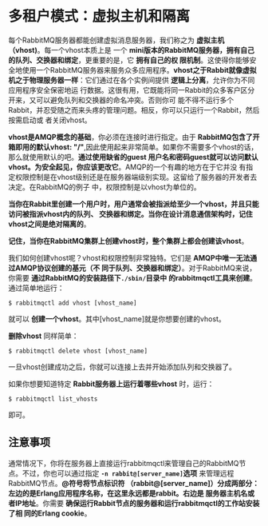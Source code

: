 多租户模式：虚拟主机和隔离
================================================================================
每个RabbitMQ服务器都能创建虚拟消息服务器，我们称之为 **虚拟主机（vhost)**。每一个vhost本质上是
一个 **mini版本的RabbitMQ服务器，拥有自己的队列、交换器和绑定**，更重要的是，它 **拥有自己的权
限机制**。这使得你能够安全地使用一个RabbitMQ服务器来服务众多应用程序。**vhost之于Rabbit就像虚拟
机之于物理服务器一样**：它们通过在各个实例间提供 **逻辑上分离**，允许你为不同应用程序安全保密地运
行数据。这很有用，它既能将同一Rabbit的众多客户区分开来，又可以避免队列和交换器的命名冲突。否则你可
能不得不运行多个Rabbit，并忍受随之而来头疼的管理问题。相反，你可以只运行一个Rabbit，然后按需启动或
者关闭vhost。

**vhost是AMQP概念的基础**，你必须在连接时进行指定。由于 **RabbitMQ包含了开箱即用的默认vhost:
"/"**,因此使用起来非常简单。如果你不需要多个vhost的话，那么就使用默认的吧。**通过使用缺省的guest
用户名和密码guest就可以访问默认vhost。为安全起见，你应该更改它**。AMQP的一个有趣的地方在于它并没
有指定权限控制是在vhost级别还是在服务器端级别实现。这留给了服务器的开发者去决定。在RabbitMQ的例子
中，权限控制是以vhost为单位的。

**当你在Rabbit里创建一个用户时，用户通常会被指派给至少一个vhost，并且只能访问被指派vhost内的队列、
交换器和绑定。当你在设计消息通信架构时，记住vhost之间是绝对隔离的**。

**记住，当你在RabbitMQ集群上创建vhost时，整个集群上都会创建该vhost**。

我们如何创建vhost呢？vhost和权限控制非常独特。它们是 **AMQP中唯一无法通过AMQP协议创建的基元（不
同于队列、交换器和绑定）**。对于RabbitMQ来说，你需要 **通过RabbitMQ的安装路径下`./sbin/`目录中
的rabbitmqctl工具来创建**。通过简单地运行：
```shell
$ rabbitmqctl add vhost [vhost_name]
```
就可以 **创建一个vhost**。其中[vhost_name]就是你想要创建的vhost。

**删除vhost** 同样简单：
```shell
$ rabbitmqctl delete vhost [vhost_name]
```
一旦vhost创建成功之后，你就可以连接上去并开始添加队列和交换器了。

如果你想要知道特定 **Rabbit服务器上运行着哪些vhost** 时，运行：
```shell
$ rabbitmqctl list_vhosts
```
即可。

## 注意事项
通常情况下，你将在服务器上直接运行rabbitmqctl来管理自己的RabbitMQ节点。不过，你也可以通过指定
**`-n rabbit@[server_name]`选项** 来管理远程RabbitMQ节点。**@符号将节点标识符
（rabbit@[server_name]）分成两部分：左边的是Erlang应用程序名称，在这里永远都是rabbit。右边是
服务器主机名或者IP地址**。你需要 **确保运行Rabbit节点的服务器和运行rabbitmqctl的工作站安装了相
同的Erlang cookie**。
